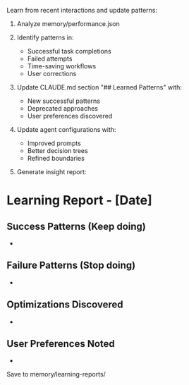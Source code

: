 Learn from recent interactions and update patterns:

1. Analyze memory/performance.json
2. Identify patterns in:
   - Successful task completions
   - Failed attempts
   - Time-saving workflows
   - User corrections

3. Update CLAUDE.md section "## Learned Patterns" with:
   - New successful patterns
   - Deprecated approaches
   - User preferences discovered

4. Update agent configurations with:
   - Improved prompts
   - Better decision trees
   - Refined boundaries

5. Generate insight report:
# Learning Report - [Date]

## Success Patterns (Keep doing)
-

## Failure Patterns (Stop doing)
-

## Optimizations Discovered
-

## User Preferences Noted
-

Save to memory/learning-reports/
